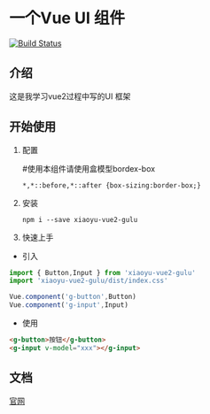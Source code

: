 # 一个Vue UI 组件
[![Build Status](https://app.travis-ci.com/cxyxiaoyuyu/vue2-gulu.svg?branch=main)](https://app.travis-ci.com/cxyxiaoyuyu/vue2-gulu)

## 介绍
这是我学习vue2过程中写的UI 框架

## 开始使用

1. 配置 

    #使用本组件请使用盒模型bordex-box
    ```
    *,*::before,*::after {box-sizing:border-box;}

2. 安装 

    ```
    npm i --save xiaoyu-vue2-gulu
    ```

3. 快速上手 

* 引入

``` js
import { Button,Input } from 'xiaoyu-vue2-gulu'
import 'xiaoyu-vue2-gulu/dist/index.css'

Vue.component('g-button',Button)
Vue.component('g-input',Input)
```

* 使用
```html
<g-button>按钮</g-button>
<g-input v-model="xxx"></g-input>
```

## 文档
[官网](cxyxiaoyuyu.github.io/vue2-gulu/
)




